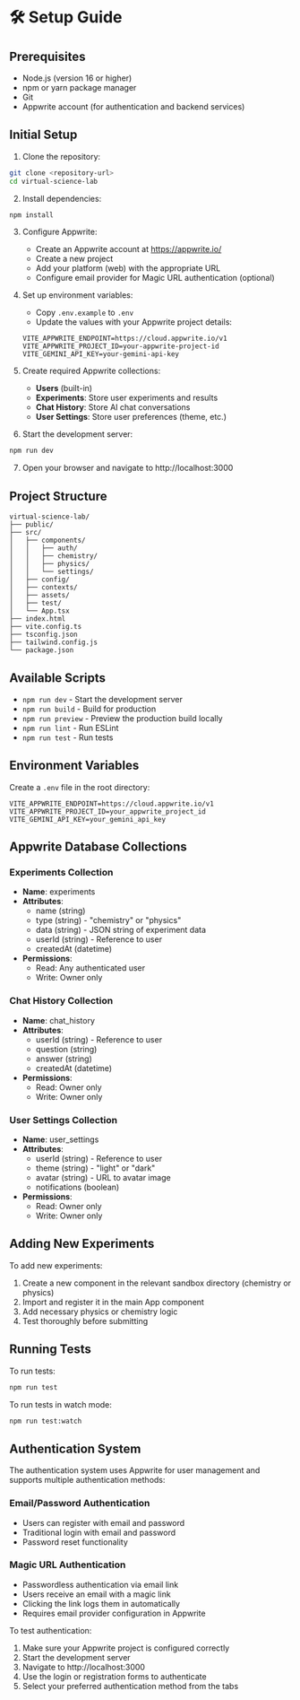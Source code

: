 # 🛠️ Setup Guide

## Prerequisites
- Node.js (version 16 or higher)
- npm or yarn package manager
- Git
- Appwrite account (for authentication and backend services)

## Initial Setup

1. Clone the repository:
```bash
git clone <repository-url>
cd virtual-science-lab
```

2. Install dependencies:
```bash
npm install
```

3. Configure Appwrite:
   - Create an Appwrite account at https://appwrite.io/
   - Create a new project
   - Add your platform (web) with the appropriate URL
   - Configure email provider for Magic URL authentication (optional)

4. Set up environment variables:
   - Copy `.env.example` to `.env`
   - Update the values with your Appwrite project details:
   ```
   VITE_APPWRITE_ENDPOINT=https://cloud.appwrite.io/v1
   VITE_APPWRITE_PROJECT_ID=your-appwrite-project-id
   VITE_GEMINI_API_KEY=your-gemini-api-key
   ```

5. Create required Appwrite collections:
   - **Users** (built-in)
   - **Experiments**: Store user experiments and results
   - **Chat History**: Store AI chat conversations
   - **User Settings**: Store user preferences (theme, etc.)

6. Start the development server:
```bash
npm run dev
```

7. Open your browser and navigate to http://localhost:3000

## Project Structure
```
virtual-science-lab/
├── public/
├── src/
│   ├── components/
│   │   ├── auth/
│   │   ├── chemistry/
│   │   ├── physics/
│   │   └── settings/
│   ├── config/
│   ├── contexts/
│   ├── assets/
│   ├── test/
│   └── App.tsx
├── index.html
├── vite.config.ts
├── tsconfig.json
├── tailwind.config.js
└── package.json
```

## Available Scripts

- `npm run dev` - Start the development server
- `npm run build` - Build for production
- `npm run preview` - Preview the production build locally
- `npm run lint` - Run ESLint
- `npm run test` - Run tests

## Environment Variables

Create a `.env` file in the root directory:
```
VITE_APPWRITE_ENDPOINT=https://cloud.appwrite.io/v1
VITE_APPWRITE_PROJECT_ID=your_appwrite_project_id
VITE_GEMINI_API_KEY=your_gemini_api_key
```

## Appwrite Database Collections

### Experiments Collection
- **Name**: experiments
- **Attributes**:
  - name (string)
  - type (string) - "chemistry" or "physics"
  - data (string) - JSON string of experiment data
  - userId (string) - Reference to user
  - createdAt (datetime)
- **Permissions**: 
  - Read: Any authenticated user
  - Write: Owner only

### Chat History Collection
- **Name**: chat_history
- **Attributes**:
  - userId (string) - Reference to user
  - question (string)
  - answer (string)
  - createdAt (datetime)
- **Permissions**: 
  - Read: Owner only
  - Write: Owner only

### User Settings Collection
- **Name**: user_settings
- **Attributes**:
  - userId (string) - Reference to user
  - theme (string) - "light" or "dark"
  - avatar (string) - URL to avatar image
  - notifications (boolean)
- **Permissions**: 
  - Read: Owner only
  - Write: Owner only

## Adding New Experiments

To add new experiments:
1. Create a new component in the relevant sandbox directory (chemistry or physics)
2. Import and register it in the main App component
3. Add necessary physics or chemistry logic
4. Test thoroughly before submitting

## Running Tests

To run tests:
```bash
npm run test
```

To run tests in watch mode:
```bash
npm run test:watch
```

## Authentication System

The authentication system uses Appwrite for user management and supports multiple authentication methods:

### Email/Password Authentication
- Users can register with email and password
- Traditional login with email and password
- Password reset functionality

### Magic URL Authentication
- Passwordless authentication via email link
- Users receive an email with a magic link
- Clicking the link logs them in automatically
- Requires email provider configuration in Appwrite

To test authentication:
1. Make sure your Appwrite project is configured correctly
2. Start the development server
3. Navigate to http://localhost:3000
4. Use the login or registration forms to authenticate
5. Select your preferred authentication method from the tabs